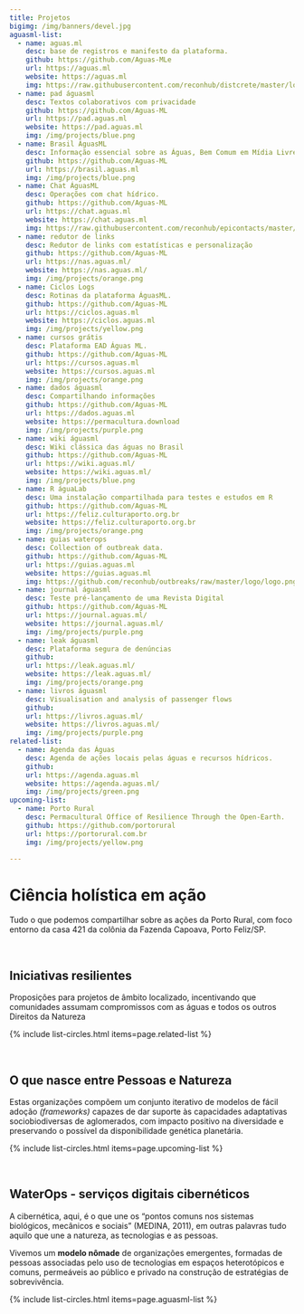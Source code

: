 ```yaml
---
title: Projetos
bigimg: /img/banners/devel.jpg
aguasml-list:
  - name: aguas.ml
    desc: base de registros e manifesto da plataforma.
    github: https://github.com/Aguas-MLe
    url: https://aguas.ml
    website: https://aguas.ml
    img: https://raw.githubusercontent.com/reconhub/distcrete/master/logo/logo.png
  - name: pad águasml
    desc: Textos colaborativos com privacidade
    github: https://github.com/Aguas-ML
    url: https://pad.aguas.ml
    website: https://pad.aguas.ml
    img: /img/projects/blue.png
  - name: Brasil ÁguasML
    desc: Informação essencial sobre as Águas, Bem Comum em Mídia Livre
    github: https://github.com/Aguas-ML
    url: https://brasil.aguas.ml
    img: /img/projects/blue.png
  - name: Chat ÁguasML
    desc: Operações com chat hídrico.
    github: https://github.com/Aguas-ML
    url: https://chat.aguas.ml
    website: https://chat.aguas.ml
    img: https://raw.githubusercontent.com/reconhub/epicontacts/master/logo/logo.png
  - name: redutor de links
    desc: Redutor de links com estatísticas e personalização
    github: https://github.com/Aguas-ML
    url: https://nas.aguas.ml/
    website: https://nas.aguas.ml/
    img: /img/projects/orange.png
  - name: Ciclos Logs
    desc: Rotinas da plataforma ÁguasML.
    github: https://github.com/Aguas-ML
    url: https://ciclos.aguas.ml
    website: https://ciclos.aguas.ml
    img: /img/projects/yellow.png
  - name: cursos grátis
    desc: Plataforma EAD Águas ML.
    github: https://github.com/Aguas-ML
    url: https://cursos.aguas.ml
    website: https://cursos.aguas.ml
    img: /img/projects/orange.png
  - name: dados águasml
    desc: Compartilhando informações
    github: https://github.com/Aguas-ML
    url: https://dados.aguas.ml
    website: https://permacultura.download
    img: /img/projects/purple.png
  - name: wiki águasml
    desc: Wiki clássica das águas no Brasil
    github: https://github.com/Aguas-ML
    url: https://wiki.aguas.ml/
    website: https://wiki.aguas.ml/
    img: /img/projects/blue.png
  - name: R águaLab
    desc: Uma instalação compartilhada para testes e estudos em R
    github: https://github.com/Aguas-ML
    url: https://feliz.culturaporto.org.br
    website: https://feliz.culturaporto.org.br
    img: /img/projects/orange.png
  - name: guias waterops
    desc: Collection of outbreak data.
    github: https://github.com/Aguas-ML
    url: https://guias.aguas.ml
    website: https://guias.aguas.ml
    img: https://github.com/reconhub/outbreaks/raw/master/logo/logo.png
  - name: journal águasml
    desc: Teste pré-lançamento de uma Revista Digital
    github: https://github.com/Aguas-ML
    url: https://journal.aguas.ml/
    website: https://journal.aguas.ml/
    img: /img/projects/purple.png
  - name: leak águasml
    desc: Plataforma segura de denúncias
    github: 
    url: https://leak.aguas.ml/
    website: https://leak.aguas.ml/
    img: /img/projects/orange.png
  - name: livros águasml
    desc: Visualisation and analysis of passenger flows
    github: 
    url: https://livros.aguas.ml/
    website: https://livros.aguas.ml/
    img: /img/projects/purple.png
related-list:
  - name: Agenda das Águas
    desc: Agenda de ações locais pelas águas e recursos hídricos.
    github: 
    url: https://agenda.aguas.ml
    website: https://agenda.aguas.ml/
    img: /img/projects/green.png
upcoming-list:
  - name: Porto Rural
    desc: Permacultural Office of Resilience Through the Open-Earth.
    github: https://github.com/portorural
    url: https://portorural.com.br
    img: /img/projects/yellow.png

---
```

# Ciência holística em ação

Tudo o que podemos compartilhar sobre as ações da Porto Rural, com foco entorno da casa 421 da colônia da Fazenda Capoava, Porto Feliz/SP.


<br>

## Iniciativas resilientes

Proposições para projetos de âmbito localizado, incentivando que comunidades assumam compromissos com as águas e todos os outros Direitos da Natureza

{% include list-circles.html items=page.related-list %}




<br>

## O que nasce entre Pessoas e Natureza

Estas organizações compõem um conjunto iterativo de modelos de fácil adoção *(frameworks)* capazes de dar suporte às capacidades adaptativas sociobiodiversas de aglomerados, com impacto positivo na diversidade e preservando o possível da disponibilidade genética planetária.

{% include list-circles.html items=page.upcoming-list %}




<br>

##  WaterOps - serviços digitais cibernéticos

A cibernética, aqui, é o que une os “pontos comuns nos sistemas biológicos, mecânicos e sociais” (MEDINA, 2011), em outras palavras tudo aquilo que une a natureza, as tecnologias e as pessoas.

Vivemos um **modelo nômade** de organizações emergentes, formadas de pessoas associadas pelo uso de tecnologias em espaços heterotópicos e comuns, permeáveis ao público e privado na construção de estratégias de sobrevivência. 

{% include list-circles.html items=page.aguasml-list %}




<br>